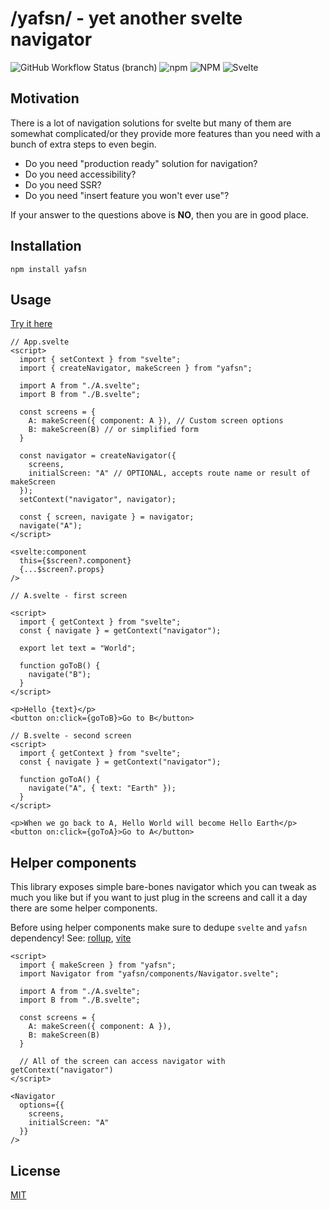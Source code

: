 # /yafsn/ - yet another svelte navigator

![GitHub Workflow Status (branch)](https://img.shields.io/github/workflow/status/jkbz64/yafsn/Build%20package/master)
![npm](https://img.shields.io/npm/v/yafsn)
![NPM](https://img.shields.io/npm/l/yafsn)
![Svelte](https://img.shields.io/badge/svelte-3.x-yellow)

## Motivation

There is a lot of navigation solutions for svelte but many of them are somewhat complicated/or they provide more features than you need with a bunch of extra steps to even begin.

- Do you need "production ready" solution for navigation?
- Do you need accessibility?
- Do you need SSR?
- Do you need "insert feature you won't ever use"?

If your answer to the questions above is **NO**, then you are in good place.

## Installation

`npm install yafsn`

## Usage

[Try it here](https://svelte.dev/repl/3f2688bad42e4263831ac7604b4f919f?version=3.44.0)

```svelte
// App.svelte
<script>
  import { setContext } from "svelte";
  import { createNavigator, makeScreen } from "yafsn";

  import A from "./A.svelte";
  import B from "./B.svelte";

  const screens = {
    A: makeScreen({ component: A }), // Custom screen options
    B: makeScreen(B) // or simplified form
  }

  const navigator = createNavigator({
    screens,
    initialScreen: "A" // OPTIONAL, accepts route name or result of makeScreen
  });
  setContext("navigator", navigator);

  const { screen, navigate } = navigator;
  navigate("A");
</script>

<svelte:component
  this={$screen?.component}
  {...$screen?.props}
/>
```

```svelte
// A.svelte - first screen

<script>
  import { getContext } from "svelte";
  const { navigate } = getContext("navigator");

  export let text = "World";

  function goToB() {
    navigate("B");
  }
</script>

<p>Hello {text}</p>
<button on:click={goToB}>Go to B</button>
```

```svelte
// B.svelte - second screen
<script>
  import { getContext } from "svelte";
  const { navigate } = getContext("navigator");

  function goToA() {
    navigate("A", { text: "Earth" });
  }
</script>

<p>When we go back to A, Hello World will become Hello Earth</p>
<button on:click={goToA}>Go to A</button>
```

## Helper components

This library exposes simple bare-bones navigator which you can tweak as much you like but if you want to just plug in the screens and call it a day there are some helper components.

Before using helper components make sure to dedupe `svelte` and `yafsn` dependency!
See:
[rollup](https://github.com/rollup/plugins/tree/master/packages/node-resolve#dedupe),
[vite](https://vitejs.dev/config/#resolve-dedupe)

```svelte
<script>
  import { makeScreen } from "yafsn";
  import Navigator from "yafsn/components/Navigator.svelte";

  import A from "./A.svelte";
  import B from "./B.svelte";

  const screens = {
    A: makeScreen({ component: A }),
    B: makeScreen(B)
  }

  // All of the screen can access navigator with getContext("navigator")
</script>

<Navigator
  options={{
    screens,
    initialScreen: "A"
  }}
/>

```

## License

[MIT](./LICENSE)
